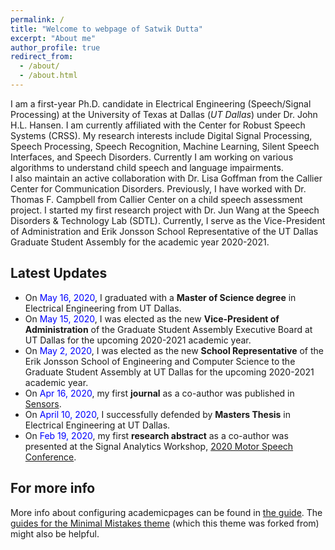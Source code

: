 ```yaml
---
permalink: /
title: "Welcome to webpage of Satwik Dutta"
excerpt: "About me"
author_profile: true
redirect_from: 
  - /about/
  - /about.html
---
```


I am a first-year Ph.D. candidate in Electrical Engineering (Speech/Signal Processing) at the University of Texas at Dallas (*UT Dallas*) under Dr. John H.L. Hansen. I am currently affiliated with the Center for Robust Speech Systems (CRSS). My research interests include Digital Signal Processing, Speech Processing, Speech Recognition, Machine Learning, Silent Speech Interfaces, and Speech Disorders. Currently I am working on various algorithms to understand child speech and language impairments.   
I also maintain an active collaboration with Dr. Lisa Goffman from the Callier Center for Communication Disorders. Previously, I have worked with Dr. Thomas F. Campbell from Callier Center on a child speech assessment project.  I started my first research project with Dr. Jun Wang at the Speech Disorders & Technology Lab (SDTL). Currently, I serve as the Vice-President of Administration and Erik Jonsson School Representative of the UT Dallas Graduate Student Assembly for the academic year 2020-2021.

Latest Updates
------

* On <font color="blue">May 16, 2020</font>, I graduated with a **Master of Science degree** in Electrical Engineering from UT Dallas.
* On <font color="blue">May 15, 2020</font>, I was elected as the new **Vice-President of Administration** of the Graduate Student Assembly Executive Board at UT Dallas for the upcoming 2020-2021 academic year.
* On <font color="blue">May 2, 2020</font>, I was elected as the new **School Representative** of the Erik Jonsson School of Engineering and Computer Science to the Graduate Student Assembly at UT Dallas for the upcoming 2020-2021 academic year.
* On <font color="blue">Apr 16, 2020</font>, my first **journal** as a co-author was published in [Sensors](https://doi.org/10.3390/s20082248).
* On <font color="blue">April 10, 2020</font>, I successfully defended by **Masters Thesis** in Electrical Engineering at UT Dallas.
* On <font color="blue">Feb 19, 2020</font>, my first **research abstract** as a co-author was presented at the Signal Analytics Workshop, [2020 Motor Speech Conference](https://www.madonna.org/motor-speech-conference).

For more info
------
More info about configuring academicpages can be found in [the guide](https://academicpages.github.io/markdown/). The [guides for the Minimal Mistakes theme](https://mmistakes.github.io/minimal-mistakes/docs/configuration/) (which this theme was forked from) might also be helpful.
